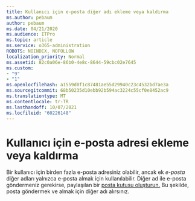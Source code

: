 ```yaml
---
title: Kullanıcı için e-posta diğer adı ekleme veya kaldırma
ms.author: pebaum
author: pebaum
ms.date: 04/21/2020
ms.audience: ITPro
ms.topic: article
ms.service: o365-administration
ROBOTS: NOINDEX, NOFOLLOW
localization_priority: Normal
ms.assetid: 82c0a06e-86b0-4e8c-8644-59cbc02e7645
ms.custom:
- "9"
- "1"
ms.openlocfilehash: a1559d0f1c87481ae55d29940c23c4532bd7ae3a
ms.sourcegitcommit: 68b50235d10ebb92b594ac3224c55cf0e8452ac9
ms.translationtype: MT
ms.contentlocale: tr-TR
ms.lasthandoff: 10/07/2021
ms.locfileid: "60226148"
---
```

# <a name="add-or-remove-an-email-address-for-a-user"></a>Kullanıcı için e-posta adresi ekleme veya kaldırma

Bir kullanıcı için birden fazla e-posta adresiniz olabilir, ancak ek  *e-posta*  diğer adları yalnızca e-posta almak için kullanılabilir. Diğer ad ile e-posta göndermeniz gerekirse, paylaşılan bir [posta kutusu oluşturun.](https://docs.microsoft.com/microsoft-365/admin/email/create-a-shared-mailbox) Bu şekilde, posta göndermek ve almak için diğer adı alırsınız.
  